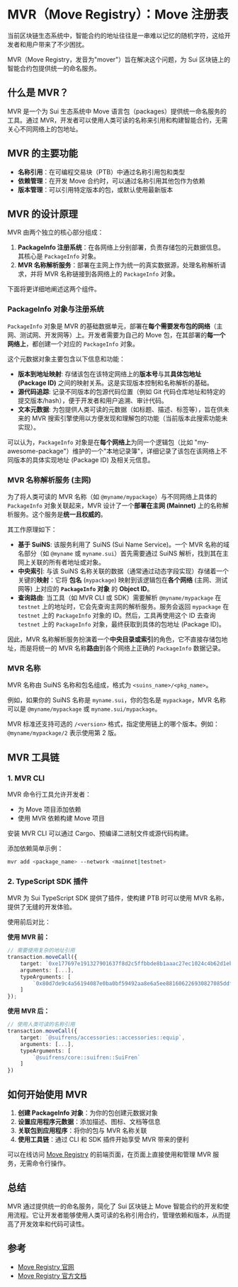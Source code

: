 # MVR（Move Registry）：Move 注册表

当前区块链生态系统中，智能合约的地址往往是一串难以记忆的随机字符，这给开发者和用户带来了不少困扰。

MVR（Move Registry，发音为"mover"）旨在解决这个问题，为 Sui 区块链上的智能合约包提供统一的命名服务。

## 什么是 MVR？

MVR 是一个为 Sui 生态系统中 Move 语言包（packages）提供统一命名服务的工具。通过 MVR，开发者可以使用人类可读的名称来引用和构建智能合约，无需关心不同网络上的包地址。

## MVR 的主要功能

- **名称引用**：在可编程交易块（PTB）中通过名称引用包和类型
- **依赖管理**：在开发 Move 合约时，可以通过名称引用其他包作为依赖
- **版本管理**：可以引用特定版本的包，或默认使用最新版本

## MVR 的设计原理

MVR 由两个独立的核心部分组成：

1. **PackageInfo 注册系统**：在各网络上分别部署，负责存储包的元数据信息。其核心是 `PackageInfo` 对象。
2. **MVR 名称解析服务**：部署在主网上作为统一的真实数据源，处理名称解析请求，并将 MVR 名称链接到各网络上的 `PackageInfo` 对象。

下面将更详细地阐述这两个组件。

### PackageInfo 对象与注册系统

`PackageInfo` 对象是 MVR 的基础数据单元，部署在**每个需要发布包的网络**（主网、测试网、开发网等）上。开发者需要为自己的 Move 包，在其部署的**每一个网络上**，都创建一个对应的 `PackageInfo` 对象。

这个元数据对象主要包含以下信息和功能：

- **版本到地址映射**: 存储该包在该特定网络上的**版本号**与其**具体包地址 (Package ID)** 之间的映射关系。这是实现版本控制和名称解析的基础。
- **源代码追踪**: 记录不同版本的包源代码位置（例如 Git 代码仓库地址和特定的提交版本/hash），便于开发者和用户追溯、审计代码。
- **文本元数据**: 为包提供人类可读的元数据（如标题、描述、标签等），旨在供未来的 MVR 搜索引擎使用以方便发现和理解包的功能（当前版本此搜索功能未实现）。

可以认为，`PackageInfo` 对象是在**每个网络上**为同一个逻辑包（比如 "my-awesome-package"）维护的一个"本地记录簿"，详细记录了该包在该网络上不同版本的具体实现地址 (Package ID) 及相关元信息。

### MVR 名称解析服务 (主网)

为了将人类可读的 MVR 名称（如 `@myname/mypackage`）与不同网络上具体的 `PackageInfo` 对象关联起来，MVR 设计了一个**部署在主网 (Mainnet)** 上的名称解析服务。这个服务是**统一且权威的**。

其工作原理如下：

- **基于 SuiNS**: 该服务利用了 SuiNS (Sui Name Service)。一个 MVR 名称的域名部分（如 `@myname` 或 `myname.sui`）首先需要通过 SuiNS 解析，找到其在主网上关联的所有者地址或对象。
- **中央索引**: 与该 SuiNS 名称关联的数据（通常通过动态字段实现）存储着一个关键的**映射**：它将 **包名** (`mypackage`) 映射到该逻辑包在**各个网络** (主网、测试网等) 上对应的 **`PackageInfo` 对象** 的 **Object ID**。
- **查询路由**: 当工具（如 MVR CLI 或 SDK）需要解析 `@myname/mypackage` 在 `testnet` 上的地址时，它会先查询主网的解析服务。服务会返回 `mypackage` 在 `testnet` 上的 `PackageInfo` 对象的 ID。然后，工具再使用这个 ID 去查询 `testnet` 上的 `PackageInfo` 对象，最终获取到具体的包地址 (Package ID)。

因此，MVR 名称解析服务扮演着一个**中央目录或索引**的角色，它不直接存储包地址，而是将统一的 MVR 名称**路由**到各个网络上正确的 `PackageInfo` 数据记录。

### MVR 名称

MVR 名称由 SuiNS 名称和包名组成，格式为 `<suins_name>/<pkg_name>`。

例如，如果你的 SuiNS 名称是 `myname.sui`，你的包名是 `mypackage`，MVR 名称可以是 `@myname/mypackage` 或 `myname.sui/mypackage`。

MVR 标准还支持可选的 `/<version>` 格式，指定使用链上的哪个版本。例如：`@myname/mypackage/2` 表示使用第 2 版。

## MVR 工具链

### 1. MVR CLI

MVR 命令行工具允许开发者：

- 为 Move 项目添加依赖
- 使用 MVR 依赖构建 Move 项目

安装 MVR CLI 可以通过 Cargo、预编译二进制文件或源代码构建。

添加依赖简单示例：

```bash
mvr add <package_name> --network <mainnet|testnet>
```

### 2. TypeScript SDK 插件

MVR 为 Sui TypeScript SDK 提供了插件，使构建 PTB 时可以使用 MVR 名称，提供了无缝的开发体验。

使用前后对比：

**使用 MVR 前：**

```typescript
// 需要使用复杂的地址引用
transaction.moveCall({
    target: `0xe177697e191327901637f8d2c5ffbbde8b1aaac27ec1024c4b62d1ebd1cd7430::accessories::equip`,
    arguments: [...],
    typeArguments: [
        `0x80d7de9c4a56194087e0ba0bf59492aa8e6a5ee881606226930827085ddf2332::suifren::SuiFren`
    ]
});
```

**使用 MVR 后：**

```typescript
// 使用人类可读的名称引用
transaction.moveCall({
    target: `@suifrens/accessories::accessories::equip`,
    arguments: [...],
    typeArguments: [
        `@suifrens/core::suifren::SuiFren`
    ]
})
```

## 如何开始使用 MVR

1. **创建 PackageInfo 对象**：为你的包创建元数据对象
2. **设置应用程序元数据**：添加描述、图标、文档等信息
3. **关联包到应用程序**：将你的包与 MVR 名称关联
4. **使用工具链**：通过 CLI 和 SDK 插件开始享受 MVR 带来的便利

可以在线访问 [Move Registry](https://www.moveregistry.com/apps) 的前端页面，在页面上直接使用和管理 MVR 服务，无需命令行操作。

## 总结

MVR 通过提供统一的命名服务，简化了 Sui 区块链上 Move 智能合约的开发和使用流程。它让开发者能够使用人类可读的名称引用合约，管理依赖和版本，从而提高了开发效率和代码可读性。

## 参考

- [Move Registry 官网](https://www.moveregistry.com)
- [Move Registry 官方文档](https://docs.suins.io/move-registry)
